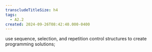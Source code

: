 ```yaml
---
transcludeTitleSize: h4
tags:
  - A2.2
created: 2024-09-26T08:42:40.000-0400
---
```

use sequence, selection, and repetition control structures to create programming solutions;
